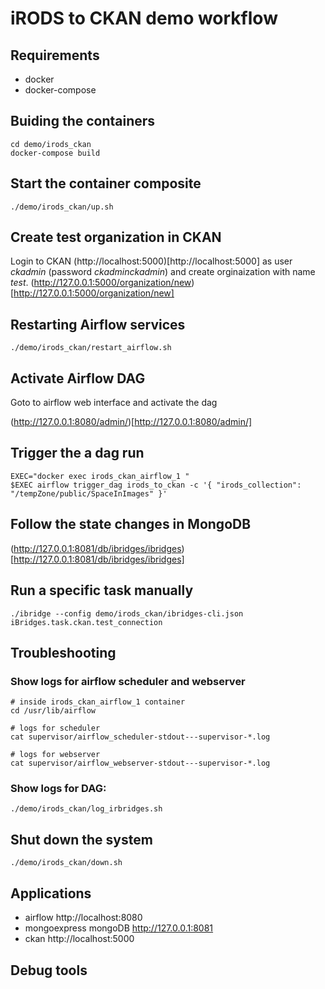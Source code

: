 # iRODS to CKAN demo workflow

## Requirements

- docker
- docker-compose


## Buiding the containers

```
cd demo/irods_ckan
docker-compose build
```

## Start the container composite

```
./demo/irods_ckan/up.sh
```

## Create test organization in CKAN

Login to CKAN (http://localhost:5000)[http://localhost:5000] as
user *ckadmin* (password *ckadminckadmin*) and create orginaization with name *test*.
(http://127.0.0.1:5000/organization/new)[http://127.0.0.1:5000/organization/new]


## Restarting Airflow services

```
./demo/irods_ckan/restart_airflow.sh
```


## Activate Airflow DAG

Goto to airflow web interface and activate the dag

(http://127.0.0.1:8080/admin/)[http://127.0.0.1:8080/admin/]


## Trigger the a dag run

```
EXEC="docker exec irods_ckan_airflow_1 "
$EXEC airflow trigger_dag irods_to_ckan -c '{ "irods_collection": "/tempZone/public/SpaceInImages" }'
```

## Follow the state changes in MongoDB

(http://127.0.0.1:8081/db/ibridges/ibridges)[http://127.0.0.1:8081/db/ibridges/ibridges]

## Run a specific task manually

```
./ibridge --config demo/irods_ckan/ibridges-cli.json iBridges.task.ckan.test_connection
```


## Troubleshooting 


### Show logs for airflow scheduler and webserver

```
# inside irods_ckan_airflow_1 container
cd /usr/lib/airflow

# logs for scheduler
cat supervisor/airflow_scheduler-stdout---supervisor-*.log

# logs for webserver
cat supervisor/airflow_webserver-stdout---supervisor-*.log
```

### Show logs for DAG:

```
./demo/irods_ckan/log_irbridges.sh
```



## Shut down the system

```
./demo/irods_ckan/down.sh
```

## Applications

* airflow http://localhost:8080
* mongoexpress mongoDB http://127.0.0.1:8081
* ckan http://localhost:5000


## Debug tools
